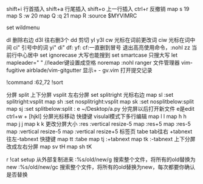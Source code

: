 
shift+i 行首插入 
shift+a 行尾插入
shift+o 上一行插入
ctrl+r 反撤销
 map s <nop>
 19 map S :w<CR>
 20 map Q :q<CR>
 21 map R :source $MYVIMRC<CR>

set wildmenu

<operation><motion>
dl 删除右边
d3l 往右删3个
dd 剪切
yl
y3l
cw 光标在词前更改词
ciw 光标在词中间
ci" 引号中的词
yi"
di"
df:
yf:
cf:一直删到冒号
退出高亮使用命令，:nohl
zz 当前行中心居中
set ignorecase 大写也能搜到
set smartcase 只搜大写
let mapleader=" " //leader键设置成空格
noremap <LEADER><CR> :nohl<CR>
ranger 文件管理器
vim-fugitive 
airblade/vim-gitgutter 显示+ -
gv.vim 打开提交记录

!command
:62,72 !sort

分屏
split 上下分屏
vsplit 左右分屏
set splitright 光标右边
map sl :set splitright<CR>:vsplit<CR>
map sh :set nosplitright<CR>:vsplit<CR>
map sk :set nosplitbelow<CR>:split<CR>
map sj :set splitbelow<CR>:split<CR>
: e ~/Desktop/a.py 分完屏以后打开新文件 e是edit
ctrl+w + [hjkl] 分屏光标移动 快捷键
visulal模式下多行编辑
map <LEADER>l <C-w>l
map <LEADER>h <C-w>h
map <LEADER>j <C-w>j
map <LEADER>k <C-w>k
更改分屏大小
:res
:vertical resize-5
map <up> :res+5<CR>
map <down> :res-5<CR>
map <left> :vertical resize-5<CR>
map <right> :vertical resize+5<CR>
标签页
tabe
tab往右 +tabnext 往左-tabnext
快捷键
map tt :tabe<CR>
map tj :+tabnext<CR>
map tk :-tabnext<CR>
上下分屏改成左右分屏
map sv <C-w>t<C-w>H
map sh <C-w>t<C-w>K


r !cat setup 从外部复制进来
:%s/old/new/g 搜索整个文件，将所有的old替换为new
:%s/old/new/gc 搜索整个文件，将所有的old替换为new，每次都要你确认是否替换
